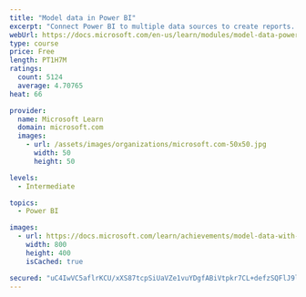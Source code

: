 ```yaml
---
title: "Model data in Power BI"
excerpt: "Connect Power BI to multiple data sources to create reports. Define the relationship between your data sources."
webUrl: https://docs.microsoft.com/en-us/learn/modules/model-data-power-bi/
type: course
price: Free
length: PT1H7M
ratings:
  count: 5124
  average: 4.70765
heat: 66

provider:
  name: Microsoft Learn
  domain: microsoft.com
  images:
    - url: /assets/images/organizations/microsoft.com-50x50.jpg
      width: 50
      height: 50

levels:
  - Intermediate

topics:
  - Power BI

images:
  - url: https://docs.microsoft.com/learn/achievements/model-data-with-power-bi-desktop-social.png
    width: 800
    height: 400
    isCached: true

secured: "uC4IwVC5aflrKCU/xXS87tcpSiUaVZe1vuYDgfABiVtpkr7CL+defzSQFlJ9lu1YIHRfRJWu92gnRy7EvqxN+Wp/aJ6YdnejiUzwXNtyfer2+tbZltb5DvQqb1Px4bS5ls3WFWUR4M9id/0Op3vOPT8lX1xK11mwhKHMz0WtYsaKzIZqOsYzPSsMTC4yqrCZ0FE8F2JxziqrMCvhoa2HXn1EeUEywRNdK4gByFwWb31JCiXbOHzFNSKWmIJ5L0LaJTn7vE7NOhyCF99oRR47wTzRH1E/wLmKt+Ud/NpEi2GRM01y6K5eILEOyj1fl2yrNqngdK4p9YUyY1ZUaKGFkI3tSwGsZSBp58CsSm/1Q2RjoKDaXE3YU0EYkRnr0k3fkEcC9nX0oyIUD/3xpSkprcCqWCAif9aUs7OFlhf2s7g=;AU2eoirSWraKooX/PA84HA=="
---
```


